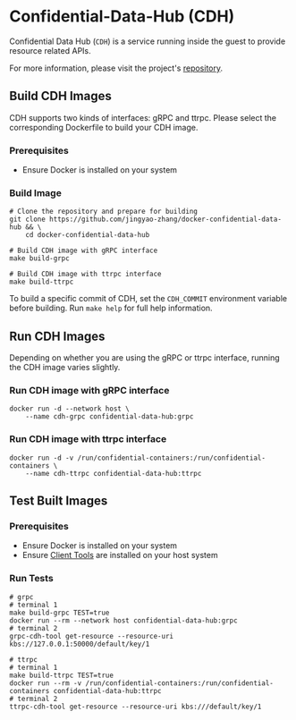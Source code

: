 
# Confidential-Data-Hub (CDH)

Confidential Data Hub (`CDH`) is a service running inside the guest to provide resource related APIs.

For more information, please visit the project's [repository](https://github.com/confidential-containers/guest-components/tree/ed809e5ea632055b62751de31191023290104882/confidential-data-hub/README.md).

## Build CDH Images

CDH supports two kinds of interfaces: gRPC and ttrpc. Please select the corresponding Dockerfile to build your CDH image.

### Prerequisites

- Ensure Docker is installed on your system

### Build Image

```shell
# Clone the repository and prepare for building
git clone https://github.com/jingyao-zhang/docker-confidential-data-hub && \
    cd docker-confidential-data-hub

# Build CDH image with gRPC interface
make build-grpc

# Build CDH image with ttrpc interface
make build-ttrpc
```

To build a specific commit of CDH, set the `CDH_COMMIT` environment variable before building. Run `make help` for full help information.

## Run CDH Images

Depending on whether you are using the gRPC or ttrpc interface, running the CDH image varies slightly.

### Run CDH image with gRPC interface

```shell
docker run -d --network host \
    --name cdh-grpc confidential-data-hub:grpc
```

### Run CDH image with ttrpc interface

```shell
docker run -d -v /run/confidential-containers:/run/confidential-containers \
    --name cdh-ttrpc confidential-data-hub:ttrpc
```

## Test Built Images

### Prerequisites

- Ensure Docker is installed on your system
- Ensure [Client Tools](https://github.com/confidential-containers/guest-components/tree/ed809e5ea632055b62751de31191023290104882/confidential-data-hub#client-tool) are installed on your host system

### Run Tests

```shell
# grpc
# terminal 1
make build-grpc TEST=true
docker run --rm --network host confidential-data-hub:grpc
# terminal 2
grpc-cdh-tool get-resource --resource-uri kbs://127.0.0.1:50000/default/key/1

# ttrpc
# terminal 1
make build-ttrpc TEST=true
docker run --rm -v /run/confidential-containers:/run/confidential-containers confidential-data-hub:ttrpc
# terminal 2
ttrpc-cdh-tool get-resource --resource-uri kbs:///default/key/1
```